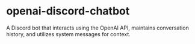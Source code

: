 # openai-discord-chatbot
A Discord bot that interacts using the OpenAI API, maintains conversation history, and utilizes system messages for context.
